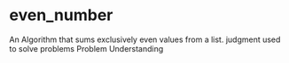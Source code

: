 # even_number
An Algorithm that sums exclusively even values from a list.  judgment used to solve problems  Problem Understanding
